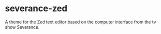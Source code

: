 # severance-zed
A theme for the Zed text editor based on the computer interface from the tv show Severance.
